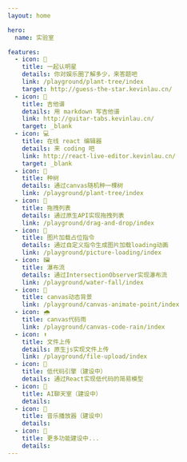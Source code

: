 ```yaml
---
layout: home

hero:
  name: 实验室

features:
  - icon: 👨
    title: 一起认明星
    details: 你对娱乐圈了解多少，来答题吧
    link: /playground/plant-tree/index
    target: http://guess-the-star.kevinlau.cn/
  - icon: 🎸
    title: 吉他谱
    details: 用 markdown 写吉他谱
    link: http://guitar-tabs.kevinlau.cn/
    target: _blank
  - icon: 💻
    title: 在线 react 编辑器
    details: 来 coding 吧
    link: http://react-live-editor.kevinlau.cn/
    target: _blank
  - icon: 🌲
    title: 种树
    details: 通过canvas随机种一棵树
    link: /playground/plant-tree/index
  - icon: 👋
    title: 拖拽列表
    details: 通过原生API实现拖拽列表
    link: /playground/drag-and-drop/index
  - icon: 🔧
    title: 图片加载占位指令
    details: 通过自定义指令生成图片加载loading动画
    link: /playground/picture-loading/index
  - icon: 🖼️
    title: 瀑布流
    details: 通过IntersectionObserver实现瀑布流
    link: /playground/water-fall/index
  - icon: 🔧
    title: canvas动态背景
    link: /playground/canvas-animate-point/index
  - icon: 🌧️
    title: canvas代码雨
    link: /playground/canvas-code-rain/index
  - icon: ⬆️
    title: 文件上传
    details: 原生js实现文件上传
    link: /playground/file-upload/index
  - icon: 🚀
    title: 低代码引擎（建设中）
    details: 通过React实现低代码的简易模型
  - icon: 🤖
    title: AI聊天室（建设中）
    details:
  - icon: 🎸
    title: 音乐播放器（建设中）
    details:
  - icon: 🚧
    title: 更多功能建设中...
    details:
---
```

